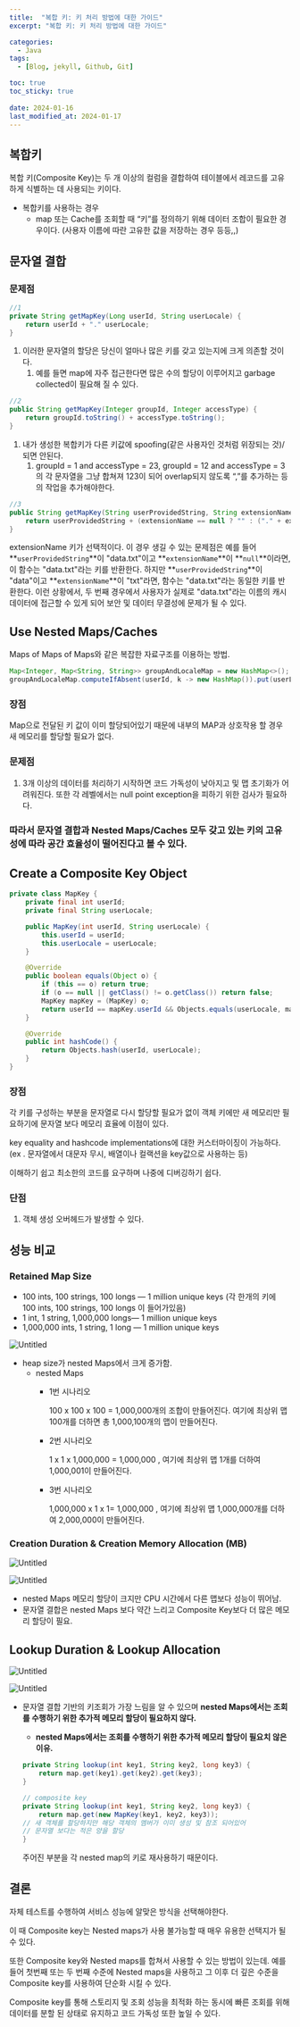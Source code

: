 ```yaml
---
title:  "복합 키: 키 처리 방법에 대한 가이드"
excerpt: "복합 키: 키 처리 방법에 대한 가이드"

categories:
  - Java
tags:
  - [Blog, jekyll, Github, Git]

toc: true
toc_sticky: true
 
date: 2024-01-16
last_modified_at: 2024-01-17
---
```





## 복합키

복합 키(Composite Key)는 두 개 이상의 컬럼을 결합하여 테이블에서 레코드를 고유하게 식별하는 데 사용되는 키이다.

- 복합키를 사용하는 경우
    - map 또는 Cache를 조회할 때 “키”를 정의하기 위해 데이터 조합이 필요한 경우이다. (사용자 이름에 따란 고유한 값을 저장하는 경우 등등,,)

## 문자열 결합

### 문제점

```java
//1 
private String getMapKey(Long userId, String userLocale) {
    return userId + "." userLocale;
}

```

1. 이러한 문자열의 할당은 당신이 얼마나 많은 키를 갖고 있는지에 크게 의존할 것이다. 
    1. 예를 들면 map에 자주 접근한다면 많은 수의 할당이 이루어지고 garbage collected이 필요해 질 수 있다.
    

```java
//2 
public String getMapKey(Integer groupId, Integer accessType) {
    return groupId.toString() + accessType.toString();
}
```

1. 내가 생성한 복합키가 다른 키값에 spoofing(같은 사용자인 것처럼 위장되는 것)/되면 안된다.
    1.  groupId = 1 and accessType = 23, groupId = 12 and accessType = 3의 각 문자열을 그냥 합쳐져 123이 되어 overlap되지 않도록 “,”를 추가하는 등의 작업을 추가해야한다.

```java
//3
public String getMapKey(String userProvidedString, String extensionName) {
    return userProvidedString + (extensionName == null ? "" : ("." + extensionName));
}
```

extensionName 키가 선택적이다. 이 경우 생길 수 있는 문제점은 예를 들어 **`userProvidedString`**이 "data.txt"이고 **`extensionName`**이 **`null`**이라면, 이 함수는 "data.txt"라는 키를 반환한다. 하지만 **`userProvidedString`**이 "data"이고 **`extensionName`**이 "txt"라면, 함수는 "data.txt"라는 동일한 키를 반환한다. 이런 상황에서, 두 번째 경우에서 사용자가 실제로 "data.txt"라는 이름의 캐시 데이터에 접근할 수 있게 되어 보안 및 데이터 무결성에 문제가 될 수 있다. 

## ****Use Nested Maps/Caches****

Maps of Maps of Maps와 같은 복잡한 자료구조를 이용하는 방법.

```java
Map<Integer, Map<String, String>> groupAndLocaleMap = new HashMap<>();
groupAndLocaleMap.computeIfAbsent(userId, k -> new HashMap()).put(userLocale, mapValue);
```

### 장점

Map으로 전달된 키 값이 이미 할당되어있기 때문에 내부의 MAP과 상호작용 할 경우 새 메모리를 할당할 필요가 없다. 

### 문제점

1. 3개 이상의 데이터를 처리하기 시작하면 코드 가독성이 낮아지고 및 맵 초기화가 어려워진다. 또한 각 레벨에서는 null point exception을 피하기 위한 검사가 필요하다. 

### 따라서 문자열 결합과 ****Nested Maps/Caches 모두 갖고 있는 키의 고유성에 따라 공간 효율성이 떨어진다고 볼 수 있다.****

## ****Create a Composite Key Object****

```java
private class MapKey {  
    private final int userId;  
    private final String userLocale;  

    public MapKey(int userId, String userLocale) {  
        this.userId = userId;  
        this.userLocale = userLocale;  
    }  

    @Override  
    public boolean equals(Object o) {  
        if (this == o) return true;  
        if (o == null || getClass() != o.getClass()) return false;  
        MapKey mapKey = (MapKey) o;  
        return userId == mapKey.userId && Objects.equals(userLocale, mapKey.userLocale);  
    }  

    @Override  
    public int hashCode() {  
        return Objects.hash(userId, userLocale);  
    }  
}
```

### 장점

각 키를 구성하는 부분을 문자열로 다시 할당할 필요가 없이 객체 키에만 새 메모리만 필요하기에 문자열 보다 메모리 효율에 이점이 있다. 

key equality and hashcode implementations에 대한 커스터마이징이 가능하다. (ex . 문자열에서 대문자 무시, 배열이나 컬랙션을 key값으로 사용하는 등)

이해하기 쉽고 최소한의 코드를 요구하며 나중에 디버깅하기 쉽다. 

### 단점

1. 객체 생성 오버헤드가 발생할 수 있다. 

## 성능 비교

### Retained Map Size

- 100 ints, 100 strings, 100 longs — 1 million unique keys  (각 한개의 키에  100 ints, 100 strings, 100 longs 이 들어가있음)
- 1 int, 1 string, 1,000,000 longs— 1 million unique keys
- 1,000,000 ints, 1 string, 1 long — 1 million unique keys

![Untitled](%E1%84%87%E1%85%A9%E1%86%A8%E1%84%92%E1%85%A1%E1%86%B8%20%E1%84%8F%E1%85%B5%20%E1%84%8F%E1%85%B5%20%E1%84%8E%E1%85%A5%E1%84%85%E1%85%B5%20%E1%84%87%E1%85%A1%E1%86%BC%E1%84%87%E1%85%A5%E1%86%B8%E1%84%8B%E1%85%A6%20%E1%84%83%E1%85%A2%E1%84%92%E1%85%A1%E1%86%AB%20%E1%84%80%E1%85%A1%E1%84%8B%E1%85%B5%E1%84%83%E1%85%B3%209fa8fbd79438461d8ab3938d5cde9ae9/Untitled.png)

- heap size가 nested Maps에서 크게 증가함.
    - nested Maps
        - 1번 시나리오
            
            100 x 100 x 100 = 1,000,000개의 조합이 만들어진다. 여기에 최상위 맵 100개를 더하면 총 1,000,100개의 맵이 만들어진다.
            
        - 2번 시나리오
            
            1 x 1 x 1,000,000 = 1,000,000 , 여기에 최상위 맵 1개를 더하여 1,000,001이 만들어진다.
            
        - 3번 시나리오
            
            1,000,000 x 1 x 1= 1,000,000 , 여기에 최상위 맵 1,000,000개를 더하여 2,000,000이 만들어진다.
            
    

### Creation Duration & Creation Memory Allocation (MB)

![Untitled](%E1%84%87%E1%85%A9%E1%86%A8%E1%84%92%E1%85%A1%E1%86%B8%20%E1%84%8F%E1%85%B5%20%E1%84%8F%E1%85%B5%20%E1%84%8E%E1%85%A5%E1%84%85%E1%85%B5%20%E1%84%87%E1%85%A1%E1%86%BC%E1%84%87%E1%85%A5%E1%86%B8%E1%84%8B%E1%85%A6%20%E1%84%83%E1%85%A2%E1%84%92%E1%85%A1%E1%86%AB%20%E1%84%80%E1%85%A1%E1%84%8B%E1%85%B5%E1%84%83%E1%85%B3%209fa8fbd79438461d8ab3938d5cde9ae9/Untitled%201.png)

![Untitled](%E1%84%87%E1%85%A9%E1%86%A8%E1%84%92%E1%85%A1%E1%86%B8%20%E1%84%8F%E1%85%B5%20%E1%84%8F%E1%85%B5%20%E1%84%8E%E1%85%A5%E1%84%85%E1%85%B5%20%E1%84%87%E1%85%A1%E1%86%BC%E1%84%87%E1%85%A5%E1%86%B8%E1%84%8B%E1%85%A6%20%E1%84%83%E1%85%A2%E1%84%92%E1%85%A1%E1%86%AB%20%E1%84%80%E1%85%A1%E1%84%8B%E1%85%B5%E1%84%83%E1%85%B3%209fa8fbd79438461d8ab3938d5cde9ae9/Untitled%202.png)

- nested Maps 메모리 할당이 크지만 CPU 시간에서 다른 맵보다 성능이 뛰어남.
- 문자열 결합은 nested Maps 보다 약간 느리고 Composite Key보다 더 많은 메모리 할당이 필요.

## Lookup Duration & Lookup Allocation

![Untitled](%E1%84%87%E1%85%A9%E1%86%A8%E1%84%92%E1%85%A1%E1%86%B8%20%E1%84%8F%E1%85%B5%20%E1%84%8F%E1%85%B5%20%E1%84%8E%E1%85%A5%E1%84%85%E1%85%B5%20%E1%84%87%E1%85%A1%E1%86%BC%E1%84%87%E1%85%A5%E1%86%B8%E1%84%8B%E1%85%A6%20%E1%84%83%E1%85%A2%E1%84%92%E1%85%A1%E1%86%AB%20%E1%84%80%E1%85%A1%E1%84%8B%E1%85%B5%E1%84%83%E1%85%B3%209fa8fbd79438461d8ab3938d5cde9ae9/Untitled%203.png)

![Untitled](%E1%84%87%E1%85%A9%E1%86%A8%E1%84%92%E1%85%A1%E1%86%B8%20%E1%84%8F%E1%85%B5%20%E1%84%8F%E1%85%B5%20%E1%84%8E%E1%85%A5%E1%84%85%E1%85%B5%20%E1%84%87%E1%85%A1%E1%86%BC%E1%84%87%E1%85%A5%E1%86%B8%E1%84%8B%E1%85%A6%20%E1%84%83%E1%85%A2%E1%84%92%E1%85%A1%E1%86%AB%20%E1%84%80%E1%85%A1%E1%84%8B%E1%85%B5%E1%84%83%E1%85%B3%209fa8fbd79438461d8ab3938d5cde9ae9/Untitled%204.png)

- 문자열 결합 기반의 키조회가 가장 느림을 알 수 있으며 **nested Maps에서는 조회를 수행하기 위한 추가적 메모리 할당이 필요하지 않다.**
    
    
    - **nested Maps에서는 조회를 수행하기 위한 추가적 메모리 할당이 필요치 않은 이유.**
    
    ```java
    private String lookup(int key1, String key2, long key3) {
        return map.get(key1).get(key2).get(key3);
    }
    
    // composite key
    private String lookup(int key1, String key2, long key3) {
        return map.get(new MapKey(key1, key2, key3)); 
    // 새 객체를 할당하지만 해당 객체의 멤버가 이미 생성 및 참조 되어있어
    // 문자열 보다는 적은 양을 할당 
    }
    ```
    
    주어진 부분을 각 nested map의 키로 재사용하기 때문이다.
    

## 결론

자체 테스트를 수행하여 서비스 성능에 알맞은 방식을 선택해야한다.

이 때 Composite key는 Nested maps가 사용 불가능할 때 매우 유용한 선택지가 될 수 있다.

또한  Composite key와 Nested maps를 합쳐서 사용할 수 있는 방법이 있는데. 예를 들어 첫번째 또는 두 번째 수준에 Nested maps을 사용하고 그 이후 더 깊은 수준을 Composite key를 사용하여 단순화 시킬 수 있다.

Composite key를 통해 스토리지 및 조회 성능을 최적화 하는 동시에 빠른 조회를 위해 데이터를 분할 된 상태로 유지하고 코드 가독성 또한 높일 수 있다.